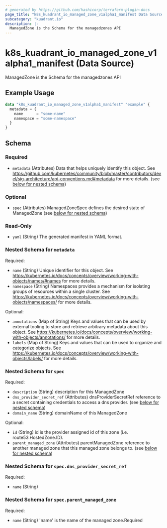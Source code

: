 ```yaml
---
# generated by https://github.com/hashicorp/terraform-plugin-docs
page_title: "k8s_kuadrant_io_managed_zone_v1alpha1_manifest Data Source - terraform-provider-k8s"
subcategory: "kuadrant.io"
description: |-
  ManagedZone is the Schema for the managedzones API
---
```


# k8s_kuadrant_io_managed_zone_v1alpha1_manifest (Data Source)

ManagedZone is the Schema for the managedzones API

## Example Usage

```terraform
data "k8s_kuadrant_io_managed_zone_v1alpha1_manifest" "example" {
  metadata = {
    name      = "some-name"
    namespace = "some-namespace"
  }
}
```

<!-- schema generated by tfplugindocs -->
## Schema

### Required

- `metadata` (Attributes) Data that helps uniquely identify this object. See https://github.com/kubernetes/community/blob/master/contributors/devel/sig-architecture/api-conventions.md#metadata for more details. (see [below for nested schema](#nestedatt--metadata))

### Optional

- `spec` (Attributes) ManagedZoneSpec defines the desired state of ManagedZone (see [below for nested schema](#nestedatt--spec))

### Read-Only

- `yaml` (String) The generated manifest in YAML format.

<a id="nestedatt--metadata"></a>
### Nested Schema for `metadata`

Required:

- `name` (String) Unique identifier for this object. See https://kubernetes.io/docs/concepts/overview/working-with-objects/names/#names for more details.
- `namespace` (String) Namespaces provides a mechanism for isolating groups of resources within a single cluster. See https://kubernetes.io/docs/concepts/overview/working-with-objects/namespaces/ for more details.

Optional:

- `annotations` (Map of String) Keys and values that can be used by external tooling to store and retrieve arbitrary metadata about this object. See https://kubernetes.io/docs/concepts/overview/working-with-objects/annotations/ for more details.
- `labels` (Map of String) Keys and values that can be used to organize and categorize objects. See https://kubernetes.io/docs/concepts/overview/working-with-objects/labels/ for more details.


<a id="nestedatt--spec"></a>
### Nested Schema for `spec`

Required:

- `description` (String) description for this ManagedZone
- `dns_provider_secret_ref` (Attributes) dnsProviderSecretRef reference to a secret containing credentials to access a dns provider. (see [below for nested schema](#nestedatt--spec--dns_provider_secret_ref))
- `domain_name` (String) domainName of this ManagedZone

Optional:

- `id` (String) id is the provider assigned id of this  zone (i.e. route53.HostedZone.ID).
- `parent_managed_zone` (Attributes) parentManagedZone reference to another managed zone that this managed zone belongs to. (see [below for nested schema](#nestedatt--spec--parent_managed_zone))

<a id="nestedatt--spec--dns_provider_secret_ref"></a>
### Nested Schema for `spec.dns_provider_secret_ref`

Required:

- `name` (String)


<a id="nestedatt--spec--parent_managed_zone"></a>
### Nested Schema for `spec.parent_managed_zone`

Required:

- `name` (String) 'name' is the name of the managed zone.Required
